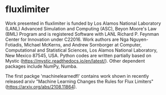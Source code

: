 # fluxlimiter
Work presented in fluxlimiter is funded by Los Alamos National Laboratory (LANL) Advanced Simulation and Computing (ASC), Beyon Moore's Law (BML) Program and is registered Software with LANL Richard P. Feynman Center for Innovation under C22016.   Work authors are Nga Nguyen-Fotiadis, Michael McKerns, and Andrew Sornborger at Computer, Computational and Statistical Sciences, Los Alamos National Laboratory, New Mexico 87545, USA.
Python codes are written partially based on Mystic (https://mystic.readthedocs.io/en/latest/).  Other dependent packages include NumPy, Numba.

The first packge 'machinelearnedfl' contains work shown in recently released arxiv "Machine Learning Changes the Rules for Flux Limiters" (https://arxiv.org/abs/2108.11864). 
